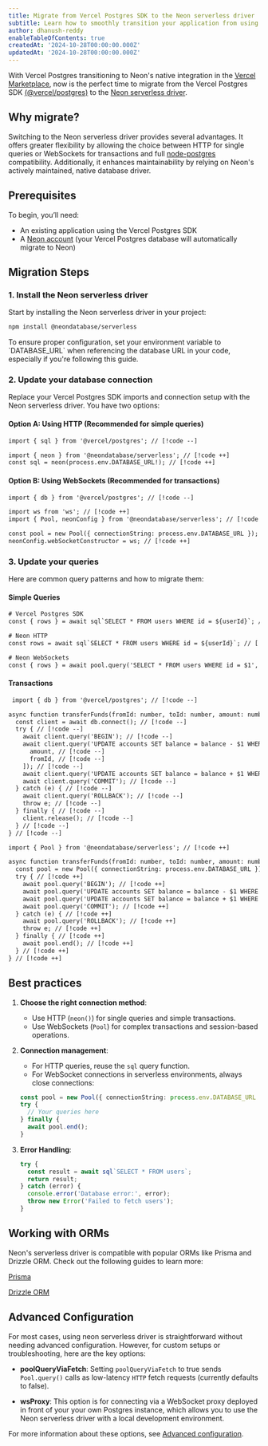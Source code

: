 ```yaml
---
title: Migrate from Vercel Postgres SDK to the Neon serverless driver
subtitle: Learn how to smoothly transition your application from using Vercel Postgres SDK to the Neon serverless driver
author: dhanush-reddy
enableTableOfContents: true
createdAt: '2024-10-28T00:00:00.000Z'
updatedAt: '2024-10-28T00:00:00.000Z'
---
```


With Vercel Postgres transitioning to Neon's native integration in the [Vercel Marketplace](https://vercel.com/blog/introducing-the-vercel-marketplace), now is the perfect time to migrate from the Vercel Postgres SDK [(@vercel/postgres)](https://vercel.com/docs/storage/vercel-postgres/sdk) to the [Neon serverless driver](https://github.com/neondatabase/serverless).

## Why migrate?

Switching to the Neon serverless driver provides several advantages. It offers greater flexibility by allowing the choice between HTTP for single queries or WebSockets for transactions and full [node-postgres](https://node-postgres.com/) compatibility. Additionally, it enhances maintainability by relying on Neon's actively maintained, native database driver.

## Prerequisites

To begin, you’ll need:

- An existing application using the Vercel Postgres SDK
- A [Neon account](/docs/get-started-with-neon/signing-up) (your Vercel Postgres database will automatically migrate to Neon)

## Migration Steps

### 1. Install the Neon serverless driver

Start by installing the Neon serverless driver in your project:

```bash
npm install @neondatabase/serverless
```

<Admonition type="important">
To ensure proper configuration, set your environment variable to `DATABASE_URL` when referencing the database URL in your code, especially if you're following this guide.
</Admonition>

### 2. Update your database connection

Replace your Vercel Postgres SDK imports and connection setup with the Neon serverless driver. You have two options:

#### Option A: Using HTTP (Recommended for simple queries)

```diff
import { sql } from '@vercel/postgres'; // [!code --]

import { neon } from '@neondatabase/serverless'; // [!code ++]
const sql = neon(process.env.DATABASE_URL!); // [!code ++]
```

#### Option B: Using WebSockets (Recommended for transactions)

```diff
import { db } from '@vercel/postgres'; // [!code --]

import ws from 'ws'; // [!code ++]
import { Pool, neonConfig } from '@neondatabase/serverless'; // [!code ++]

const pool = new Pool({ connectionString: process.env.DATABASE_URL }); // [!code ++]
neonConfig.webSocketConstructor = ws; // [!code ++]
```

### 3. Update your queries

Here are common query patterns and how to migrate them:

#### Simple Queries

```diff
# Vercel Postgres SDK
const { rows } = await sql`SELECT * FROM users WHERE id = ${userId}`; // [!code --]

# Neon HTTP
const rows = await sql`SELECT * FROM users WHERE id = ${userId}`; // [!code ++]

# Neon WebSockets
const { rows } = await pool.query('SELECT * FROM users WHERE id = $1', [userId]); // [!code ++]
```

#### Transactions

```diff
 import { db } from '@vercel/postgres'; // [!code --]

async function transferFunds(fromId: number, toId: number, amount: number) { // [!code --]
  const client = await db.connect(); // [!code --]
  try { // [!code --]
    await client.query('BEGIN'); // [!code --]
    await client.query('UPDATE accounts SET balance = balance - $1 WHERE id = $2', [ // [!code --]
      amount, // [!code --]
      fromId, // [!code --]
    ]); // [!code --]
    await client.query('UPDATE accounts SET balance = balance + $1 WHERE id = $2', [amount, toId]); // [!code --]
    await client.query('COMMIT'); // [!code --]
  } catch (e) { // [!code --]
    await client.query('ROLLBACK'); // [!code --]
    throw e; // [!code --]
  } finally { // [!code --]
    client.release(); // [!code --]
  } // [!code --]
} // [!code --]

import { Pool } from '@neondatabase/serverless'; // [!code ++]

async function transferFunds(fromId: number, toId: number, amount: number) { // [!code ++]
  const pool = new Pool({ connectionString: process.env.DATABASE_URL }); // [!code ++]
  try { // [!code ++]
    await pool.query('BEGIN'); // [!code ++]
    await pool.query('UPDATE accounts SET balance = balance - $1 WHERE id = $2', [amount, fromId]); // [!code ++]
    await pool.query('UPDATE accounts SET balance = balance + $1 WHERE id = $2', [amount, toId]); // [!code ++]
    await pool.query('COMMIT'); // [!code ++]
  } catch (e) { // [!code ++]
    await pool.query('ROLLBACK'); // [!code ++]
    throw e; // [!code ++]
  } finally { // [!code ++]
    await pool.end(); // [!code ++]
  } // [!code ++]
} // [!code ++]
```

## Best practices

1.  **Choose the right connection method**:

    - Use HTTP (`neon()`) for single queries and simple transactions.
    - Use WebSockets (`Pool`) for complex transactions and session-based operations.

2.  **Connection management**:

    - For HTTP queries, reuse the `sql` query function.
    - For WebSocket connections in serverless environments, always close connections:

    ```typescript
    const pool = new Pool({ connectionString: process.env.DATABASE_URL });
    try {
      // Your queries here
    } finally {
      await pool.end();
    }
    ```

3.  **Error Handling**:
    ```typescript
    try {
      const result = await sql`SELECT * FROM users`;
      return result;
    } catch (error) {
      console.error('Database error:', error);
      throw new Error('Failed to fetch users');
    }
    ```

## Working with ORMs

Neon's serverless driver is compatible with popular ORMs like Prisma and Drizzle ORM. Check out the following guides to learn more:

<DetailIconCards>

<a href="/docs/guides/prisma" description="Learn how to connect to Neon from Prisma" icon="prisma">Prisma</a>

<a href="https://orm.drizzle.team/docs/tutorials/drizzle-with-neon" description="Learn how to connect to Neon from Drizzle ORM" icon="drizzle">Drizzle ORM</a>

</DetailIconCards>

## Advanced Configuration

For most cases, using neon serverless driver is straightforward without needing advanced configuration. However, for custom setups or troubleshooting, here are the key options:

- **poolQueryViaFetch**: Setting `poolQueryViaFetch` to true sends `Pool.query()` calls as low-latency `HTTP` fetch requests (currently defaults to false).

- **wsProxy**: This option is for connecting via a WebSocket proxy deployed in front of your your own Postgres instance, which allows you to use the Neon serverless driver with a local development environment.

For more information about these options, see [Advanced configuration](https://github.com/neondatabase/serverless/blob/main/CONFIG.md#advanced-configuration).

<NeedHelp/>
